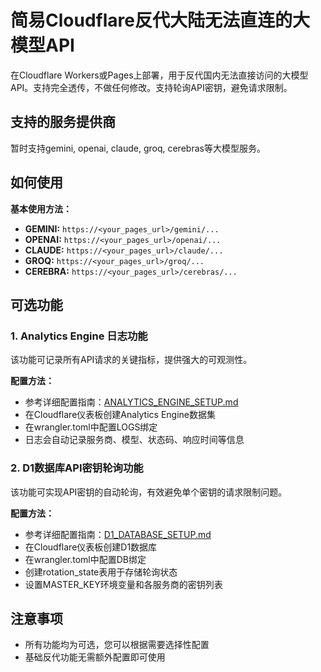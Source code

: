 # 简易Cloudflare反代大陆无法直连的大模型API

在Cloudflare Workers或Pages上部署，用于反代国内无法直接访问的大模型API。支持完全透传，不做任何修改。支持轮询API密钥，避免请求限制。

## 支持的服务提供商
暂时支持gemini, openai, claude, groq, cerebras等大模型服务。

## 如何使用
**基本使用方法：**
- **GEMINI:**   `https://<your_pages_url>/gemini/...`
- **OPENAI:**   `https://<your_pages_url>/openai/...`
- **CLAUDE:**   `https://<your_pages_url>/claude/...`
- **GROQ:**     `https://<your_pages_url>/groq/...`
- **CEREBRA:**  `https://<your_pages_url>/cerebras/...`

## 可选功能

### 1. Analytics Engine 日志功能
该功能可记录所有API请求的关键指标，提供强大的可观测性。

**配置方法：**
- 参考详细配置指南：[ANALYTICS_ENGINE_SETUP.md](ANALYTICS_ENGINE_SETUP.md)
- 在Cloudflare仪表板创建Analytics Engine数据集
- 在wrangler.toml中配置LOGS绑定
- 日志会自动记录服务商、模型、状态码、响应时间等信息

### 2. D1数据库API密钥轮询功能
该功能可实现API密钥的自动轮询，有效避免单个密钥的请求限制问题。

**配置方法：**
- 参考详细配置指南：[D1_DATABASE_SETUP.md](D1_DATABASE_SETUP.md)
- 在Cloudflare仪表板创建D1数据库
- 在wrangler.toml中配置DB绑定
- 创建rotation_state表用于存储轮询状态
- 设置MASTER_KEY环境变量和各服务商的密钥列表

## 注意事项
- 所有功能均为可选，您可以根据需要选择性配置
- 基础反代功能无需额外配置即可使用




